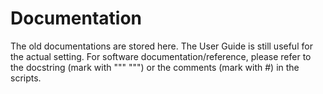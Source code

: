 # Documentation

The old documentations are stored here. The User Guide is still useful for the actual setting. For software documentation/reference, please refer to the docstring (mark with """ """) or the comments (mark with #) in the scripts.
